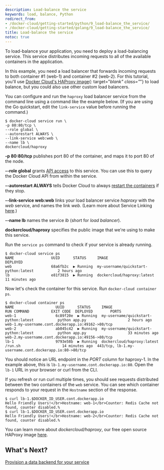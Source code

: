 ```yaml
---
description: Load-balance the service
keywords: load, balance, Python
redirect_from:
- /docker-cloud/getting-started/python/9_load-balance_the_service/
- /docker-cloud/getting-started/golang/9_load-balance_the_service/
title: Load-balance the service
notoc: true
---
```


To load-balance your application, you need to deploy a load-balancing service.
This service distributes incoming requests to all of the available containers in
the application.

In this example, you need a load balancer that forwards incoming requests to
both container #1 (web-1) and container #2 (web-2). For this tutorial, you'll
use [Docker Cloud's HAProxy image](https://github.com/docker/dockercloud-haproxy){: target="_blank" class="_"} to load balance, but you could also use other custom load balancers.

You can configure and run the `haproxy` load balancer service from the command line using a command like the example below. (If you are using the Go quickstart, edit the `link-service` value before running the command.)

```none
$ docker-cloud service run \
-p 80:80/tcp \
--role global \
--autorestart ALWAYS \
--link-service web:web \
--name lb \
dockercloud/haproxy
```

**-p 80:80/tcp** publishes port 80 of the container, and maps it to port 80 of the node.

**--role global** grants [API access](../../apps/api-roles.md) to this service. You can use this to query the Docker Cloud API from within the service.

**--autorestart ALWAYS** tells Docker Cloud to always [restart the containers](../../apps/autorestart.md) if they stop.

**--link-service web:web** links your load balancer service *haproxy* with the *web* service, and names the link *web*. (Learn more about Service Linking [here](../../apps/service-links.md).)

**--name lb** names the service *lb* (short for *load balancer*).

**dockercloud/haproxy** specifies the public image that we're using to make this service.

Run the `service ps` command to check if your service is already running.

```none
$ docker-cloud service ps
NAME                 UUID      STATUS     IMAGE                                          DEPLOYED
web                  68a6fb2c  ▶ Running  my-username/quickstart-python:latest           2 hours ago
lb                   e81f3815  ▶ Running  dockercloud/haproxy:latest                     11 minutes ago
```

Now let's check the container for this service. Run `docker-cloud container ps`.

```none
$ docker-cloud container ps
NAME                   UUID      STATUS     IMAGE                                          RUN COMMAND          EXIT CODE  DEPLOYED        PORTS
web-1                  6c89f20e  ▶ Running  my-username/quickstart-python:latest           python app.py                   2 hours ago     web-1.my-username.cont.dockerapp.io:49162->80/tcp
web-2                  ab045c42  ▶ Running  my-username/quickstart-python:latest           python app.py                   33 minutes ago  web-2.my-username.cont.dockerapp.io:49156->80/tcp
lb-1                   9793e58b  ▶ Running  dockercloud/haproxy:latest                           /run.sh                   14 minutes ago  443/tcp, lb-1.my-username.cont.dockerapp.io:80->80/tcp
```

You should notice an URL endpoint in the *PORT* column for haproxy-1. In the
example above, this is `lb-1.my-username.cont.dockerapp.io:80`. Open the `lb-1`
URL in your browser or curl from the CLI.

If you refresh or run curl multiple times, you should see requests distributed
between the two containers of the `web` service. You can see which container
responds to your request in the `Hostname` section of the response.

```none
$ curl lb-1.$DOCKER_ID_USER.cont.dockerapp.io
Hello Friendly Users!</br>Hostname: web-1</br>Counter: Redis Cache not found, counter disabled.%
$ curl lb-1.$DOCKER_ID_USER.cont.dockerapp.io
Hello Friendly Users!</br>Hostname: web-2</br>Counter: Redis Cache not found, counter disabled.%
```

You can learn more about *dockercloud/haproxy*, our free open source HAProxy image <a href="https://github.com/docker/dockercloud-haproxy" target="_blank">here</a>.

## What's Next?

[Provision a data backend for your service](10_provision_a_data_backend_for_your_service.md)

